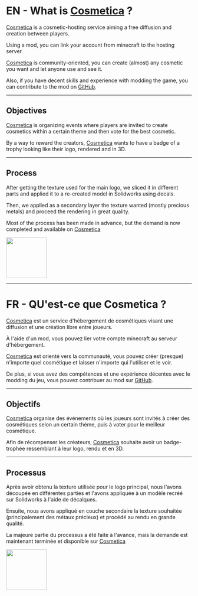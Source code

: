 # EN - What is [Cosmetica](https://cosmetica.cc/) ?

[Cosmetica](https://cosmetica.cc/) is a cosmetic-hosting service aiming a free diffusion and creation between players.

Using a mod, you can link your account from minecraft to the hosting server.

[Cosmetica](https://cosmetica.cc/) is community-oriented, you can create (almost) any cosmetic you want and let anyone use and see it.

Also, if you have decent skills and experience with modding the game, you can contribute to the mod on [GitHub](https://github.com/Cosmetica-cc/Cosmetica).

---

## Objectives

[Cosmetica](https://cosmetica.cc/) is organizing events where players are invited to create cosmetics within a certain theme and then vote for the best cosmetic.

By a way to reward the creators, [Cosmetica](https://cosmetica.cc/) wants to have a badge of a trophy looking like their logo, rendered and in 3D.

---

## Process

After getting the texture used for the main logo, we sliced it in different parts and applied it to a re-created model in Solidworks using decals.

Then, we applied as a secondary layer the texture wanted (mostly precious metals) and proceed the rendering in great quality.

Most of the process has been made in advance, but the demand is now completed and available on [Cosmetica](https://cosmetica.cc/icons)

<img src="https://cosmetica.cc/page/logo.png" width="110" height="110" />

---

# FR - QU'est-ce que Cosmetica ?

[Cosmetica](https://cosmetica.cc/) est un service d'hébergement de cosmétiques visant une diffusion et une création libre entre joueurs.

À l'aide d'un mod, vous pouvez lier votre compte minecraft au serveur d'hébergement.

[Cosmetica](https://cosmetica.cc/) est orienté vers la communauté, vous pouvez créer (presque) n'importe quel cosmétique et laisser n'importe qui l'utiliser et le voir.

De plus, si vous avez des compétences et une expérience décentes avec le modding du jeu, vous pouvez contribuer au mod sur [GitHub](https://github.com/Cosmetica-cc/Cosmetica).

---

## Objectifs

[Cosmetica](https://cosmetica.cc/) organise des événements où les joueurs sont invités à créer des cosmétiques selon un certain thème, puis à voter pour le meilleur cosmétique.

Afin de récompenser les créateurs, [Cosmetica](https://cosmetica.cc/) souhaite avoir un badge-trophée ressemblant à leur logo, rendu et en 3D.

---

## Processus


Après avoir obtenu la texture utilisée pour le logo principal, nous l'avons découpée en différentes parties et l'avons appliquée à un modèle recréé sur Solidworks à l'aide de décalques.

Ensuite, nous avons appliqué en couche secondaire la texture souhaitée (principalement des métaux précieux) et procédé au rendu en grande qualité.

La majeure partie du processus a été faite à l'avance, mais la demande est maintenant terminée et disponible sur [Cosmetica](https://cosmetica.cc/icons)

<img src="https://cosmetica.cc/page/logo.png" width="110" height="110" />
